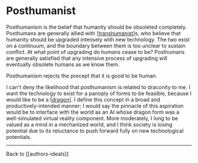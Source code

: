 # Posthumanist

Posthumanism is the belief that humanity should be obsoleted completely.  Posthumans are generally allied with [[transhumanist]]s, who believe that humanity should be upgraded intensely with new technology.  The two exist on a continuum, and the boundary between them is too unclear to sustain conflict.  At what point of upgrading do humans cease to be?  Posthumans are generally satisfied that any intensive process of upgrading will eventually obsolete humans as we know them.

Posthumanism rejects the precept that it is good to be human.

I can't deny the likelihood that posthumanism is related to draconity to me.  I want the technology to exist for a panoply of forms to be feasible, because I would like to be a [[dragon]].  I define this concept in a broad and productively-intended manner; I would say the pinnacle of this aspiration would be to interface with the world as an AI whose dragon form was a well-simulated virtual reality component.  More moderately, I long to be valued as a mind in a mechanized world, and I think society is losing potential due to its reluctance to push forward fully on new technological potentials.

---
Back to [[authors-ideals]]

[//begin]: # "Autogenerated link references for markdown compatibility"
[transhumanist]: transhumanist.md "Transhumanist"
[dragon]: dragon.md "Dragon"
[//end]: # "Autogenerated link references"